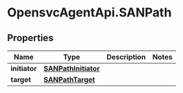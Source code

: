 # OpensvcAgentApi.SANPath

## Properties

Name | Type | Description | Notes
------------ | ------------- | ------------- | -------------
**initiator** | [**SANPathInitiator**](SANPathInitiator.md) |  | 
**target** | [**SANPathTarget**](SANPathTarget.md) |  | 


